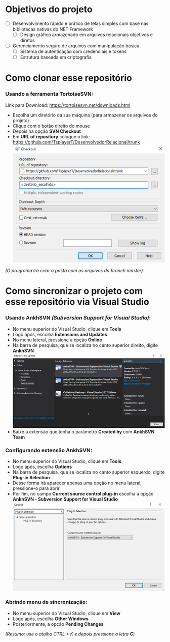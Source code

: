 # Objetivos do projeto
- [ ] Desenvolvimento rápido e prático de telas simples com base nas bibliotecas nativas do NET Framework
    - [ ] Design gráfico armazenado em arquivos relacionais objetivos e diretos
- [ ] Gerenciamento seguro de arquivos com manipulação básica
    - [ ] Sistema de autenticação com credenciais e tokens
    - [ ] Estrutura baseada em criptografia

# Como clonar esse repositório
### Usando a ferramenta TortoiseSVN:
Link para Download: https://tortoisesvn.net/downloads.html
- Escolha um diretório da sua máquina (para armazenar os arquivos do projeto)
- Clique com o botão direito do mouse
- Depois na opção **SVN Checkout**
- Em **URL of repository** coloque o link: https://github.com/TsplayerT/DesenvolvedorRelacional/trunk
![alt text](https://raw.githubusercontent.com/TsplayerT/DesenvolvedorRelacional/master/Arquivos/README.md/01opcoes_configuracao.png)

_(O programa irá criar a pasta com os arquivos da branch master)_
# Como sincronizar o projeto com esse repositório via Visual Studio
### Usando AnkhSVN *(Subversion Support for Visual Studio)*:
- No menu superior do Visual Studio, clique em **Tools**
- Logo após, escolha **Extensions and Updates**
- No menu lateral, pressione a opção **Online**
- Na barra de pesquisa, que se localiza no canto superior direito, digite **AnkhSVN**
![alt text](https://raw.githubusercontent.com/TsplayerT/DesenvolvedorRelacional/master/Arquivos/README.md/04opcoes_extensao_online.png)
- Baixe a extensão que tenha o parâmetro **Created by** com **AnkhSVN Team**
### Configurando extensão AnkhSVN:
- No menu superior do Visual Studio, clique em **Tools**
- Logo após, escolha **Options**
- Na barra de pesquisa, que se localiza no canto superior esquerdo, digite **Plug-in Selection**
- Desse forma irá aparecer apenas uma opção no menu lateral, pressione-o para abrir
- Por fim, no campo **Current source control plug-in** escolha a opção **AnkhSVN - Subversion Support for Visual Studio**
![alt text](https://raw.githubusercontent.com/TsplayerT/DesenvolvedorRelacional/master/Arquivos/README.md/05opcoes_source_control.png)
### Abrindo menu de sincronização:
- No menu superior do Visual Studio, clique em **View**
- Logo após, escolha **Other Windows**
- Posteriormente, a opção **Pending Changes**

*(Resumo: use o atalho *CTRL + K* e depois pressione a letra **C**)*
